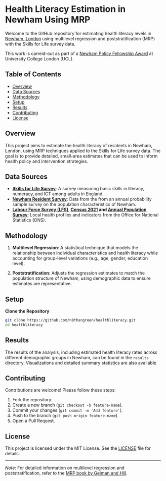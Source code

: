 # Health Literacy Estimation in Newham Using MRP

Welcome to the GitHub repository for estimating health literacy levels in [Newham, London](https://www.newham.gov.uk/) using multilevel regression and poststratification (MRP) with the Skills for Life survey data.

This work is carreid-out as part of a [Newham Policy Fellowship Award](https://www.ucl.ac.uk/statistics/news/2024/may/newham-policy-fellowship-award#:~:text=The%20Fellowship%20Programme%20strengthens%20UCL's,Link%20to%20the%20fellowship%20programme.) at University College London (UCL).

## Table of Contents

- [Overview](#overview)
- [Data Sources](#data-sources)
- [Methodology](#methodology)
- [Setup](#setup)
- [Results](#results)
- [Contributing](#contributing)
- [License](#license)

## Overview

This project aims to estimate the health literacy of residents in Newham, London, using MRP techniques applied to the Skills for Life survey data. The goal is to provide detailed, small-area estimates that can be used to inform health policy and intervention strategies.

## Data Sources

- **[Skills for Life Survey](https://www.gov.uk/government/publications/2011-skills-for-life-survey)**: A survey measuring basic skills in literacy, numeracy, and ICT among adults in England.
- **[Newham Resident Survey](https://www.newham.info/residents-survey/)**: Data from the from an annual probability sample survey on the population characteristics of Newham.
- **[Labour Force Survey (LFS)](https://www.ons.gov.uk/surveys/informationforhouseholdsandindividuals/householdandindividualsurveys/labourforcesurvey), [Census 2021](https://www.ons.gov.uk/census) and [Annual Population Survey](https://beta.ukdataservice.ac.uk/datacatalogue/series/series?id=200002)**: Local health profiles and indicators from the Office for National Statistics (ONS).

## Methodology

1. **Multilevel Regression**: A statistical technique that models the relationship between individual characteristics and health literacy while accounting for group-level variations (e.g., age, gender, education level).
   
2. **Poststratification**: Adjusts the regression estimates to match the population structure of Newham, using demographic data to ensure estimates are representative.

## Setup

**Clone the Repository**

```sh
git clone https://github.com/n8thangreen/healthliteracy.git
cd healthliteracy
```


## Results

The results of the analysis, including estimated health literacy rates across different demographic groups in Newham, can be found in the `results` directory. Visualizations and detailed summary statistics are also available.

## Contributing

Contributions are welcome! Please follow these steps:

1. Fork the repository.
2. Create a new branch (`git checkout -b feature-name`).
3. Commit your changes (`git commit -m 'Add feature'`).
4. Push to the branch (`git push origin feature-name`).
5. Open a Pull Request.

## License

This project is licensed under the MIT License. See the [LICENSE](LICENSE) file for details.

---

*Note*: For detailed information on multilevel regression and poststratification, refer to the [MRP book by Gelman and Hill](https://www.cambridge.org/core/books/data-analysis-using-regression-and-multilevelhierarchical-models/B58FAFC3B30B969D5BA8C2A18F88C2C5).


